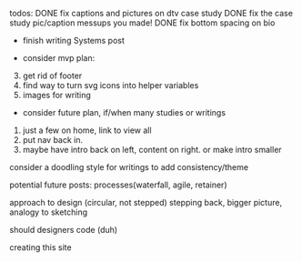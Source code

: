 todos:
DONE fix captions and pictures on dtv case study
	DONE fix the case study pic/caption messups you made!
DONE fix bottom spacing on bio
- finish writing Systems post

- consider mvp plan:
3. get rid of footer
4. find way to turn svg icons into helper variables
5. images for writing 

- consider future plan, if/when many studies or writings
1. just a few on home, link to view all
2. put nav back in.
3. maybe have intro back on left, content on right. or make intro smaller

consider a doodling style for writings to add consistency/theme

potential future posts:
processes(waterfall, agile, retainer)

approach to design (circular, not stepped) stepping back, bigger picture, analogy to sketching

should designers code (duh)

creating this site

